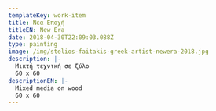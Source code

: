 ```yaml
---
templateKey: work-item
title: Νέα Εποχή
titleEN: New Era
date: 2018-04-30T22:09:03.088Z
type: painting
image: /img/stelios-faitakis-greek-artist-newera-2018.jpg
description: |-
  Μικτή τεχνική σε ξύλο
  60 x 60
descriptionEN: |-
  Mixed media on wood
  60 x 60
---
```

